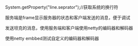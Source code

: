 System.getProperty("line.seprator");//获取系统的换行符

服务端是frame显示服务器的状态和客户端发送的消息，便于调试

发送坦克的消息，使用服务端和客户端使用netty的编码器和解码器

使用netty embbed测试自定义的编码器和解码器

